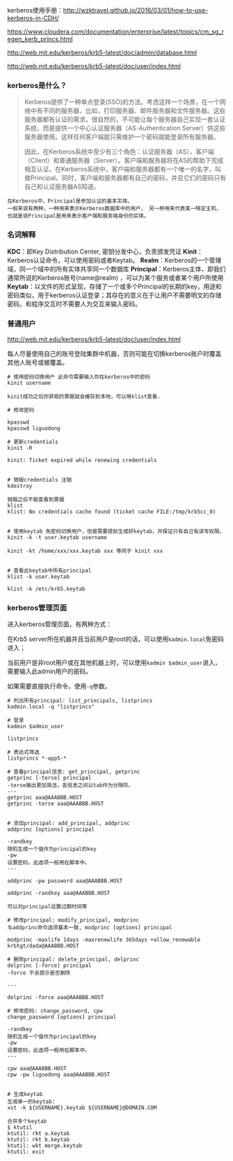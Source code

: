 kerberos使用手册：http://wzktravel.github.io/2016/03/01/how-to-use-kerberos-in-CDH/

https://www.cloudera.com/documentation/enterprise/latest/topics/cm_sg_regen_kerb_princs.html

http://web.mit.edu/kerberos/krb5-latest/doc/admin/database.html

http://web.mit.edu/kerberos/krb5-latest/doc/user/index.html



### kerberos是什么？

> Kerberos提供了一种单点登录(SSO)的方法。考虑这样一个场景，在一个网络中有不同的服务器，比如，打印服务器、邮件服务器和文件服务器。这些服务器都有认证的需求。很自然的，不可能让每个服务器自己实现一套认证系统，而是提供一个中心认证服务器（AS-Authentication Server）供这些服务器使用。这样任何客户端就只需维护一个密码就能登录所有服务器。
>
> 因此，在Kerberos系统中至少有三个角色：认证服务器（AS），客户端（Client）和普通服务器（Server）。客户端和服务器将在AS的帮助下完成相互认证。在Kerberos系统中，客户端和服务器都有一个唯一的名字，叫做Principal。同时，客户端和服务器都有自己的密码，并且它们的密码只有自己和认证服务器AS知道。





```
在Kerberos中，Principal是参加认证的基本实体。
一般来说有两种，一种用来表示Kerberos数据库中的用户， 另一种用来代表某一特定主机，也就是说Principal是用来表示客户端和服务端身份的实体。
```



### 名词解释

**KDC**：即Key Distribution Center, 密钥分发中心，负责颁发凭证
**Kinit**：Kerberos认证命令，可以使用密码或者Keytab。
**Realm**：Kerberos的一个管理域，同一个域中的所有实体共享同一个数据库
**Principal**：Kerberos主体，即我们通常所说的Kerberos账号(name@realm) ，可以为某个服务或者某个用户所使用 
**Keytab**：以文件的形式呈现，存储了一个或多个Principal的长期的key，用途和密码类似，用于kerberos认证登录；其存在的意义在于让用户不需要明文的存储密码，和程序交互时不需要人为交互来输入密码。





### 普通用户

http://web.mit.edu/kerberos/krb5-latest/doc/user/index.html

每人尽量使用自己的账号登陆集群中机器，否则可能在切换kerberos账户时覆盖其他人账号或被覆盖。

```shell
# 使用密码切换用户 此命令需要输入你在kerberos中的密码
kinit username

kinit成功之后你获取的票据就会缓存到本地，可以用klist查看.

# 修改密码

kpasswd
kpasswd liguodong

# 更新credentials
kinit -R

kinit: Ticket expired while renewing credentials


# 销毁credentials 注销
kdestroy

销毁之后不能查看到票据
klist
klist: No credentials cache found (ticket cache FILE:/tmp/krb5cc_0)


# 使用keytab 免密码切换用户，但是需要提前生成好keytab，并保证只有自己有读写权限。
kinit -k -t user.keytab username

kinit -kt /home/xxx/xxx.keytab xxx 等同于 kinit xxx


# 查看此keytab中所有principal
klist -k user.keytab

klist -k /etc/krb5.keytab
```









### kerberos管理页面

进入kerberos管理页面，有两种方式：

在Krb5 server所在机器并且当前用户是root的话，可以使用`kadmin.local`免密码进入；

当前用户是非root用户或在其他机器上时，可以使用`kadmin $admin_user`进入，需要输入此admin用户的密码。

如果需要直接执行命令，使用`-q`参数。



```shell
# 列出所有principal: list_principals, listprincs
kadmin.local -q "listprincs" 

# 登录
kadmin $admin_user

listprincs

# 表达式筛选
listprincs *-app5-*

# 查看principal信息: get_principal, getprinc
getprinc [-terse] principal
-terse输出更加简洁，各信息之间以tab作为分隔符。
---
getprinc aaa@AAABBB.HOST
getprinc -terse aaa@AAABBB.HOST


# 添加principal: add_principal, addprinc
addprinc [options] principal

-randkey
随机生成一个值作为principal的key
-pw
设置密码，此选项一般用在脚本中。
---

addprinc -pw password aaa@AAABBB.HOST

addprinc -randkey aaa@AAABBB.HOST

可以对principal设置过期时间等

# 修改principal: modify_principal, modprinc
与addprinc命令选项基本一致, modprinc [options] principal

modprinc -maxlife 1days -maxrenewlife 365days +allow_renewable krbtgt/dada@AAABBB.HOST

# 删除principal: delete_principal, delprinc
delprinc [-force] principal
-force 不会提示是否删除

---

delprinc -force aaa@AAABBB.HOST

# 修改密码: change_password, cpw
change_password [options] principal

-randkey
随机生成一个值作为principal的key
-pw
设置密码，此选项一般用在脚本中。
--- 

cpw aaa@AAABBB.HOST
cpw -pw liguodong aaa@AAABBB.HOST


# 生成keytab
生成单一的keytab: 
xst -k ${USERNAME}.keytab ${USERNAME}@DOMAIN.COM

合并多个keytab
$ ktutil
ktutil: rkt a.keytab
ktutil: rkt b.keytab
ktutil: wkt merge.keytab
ktutil: exit

```

